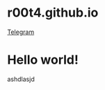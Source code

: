 # r00t4.github.io

<a href='https://t.me/tubir4'> Telegram </a>


<h1>Hello world!</h1>

<?php
echo "hw!";
?>

<p>ashdlasjd</p>
